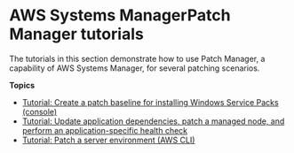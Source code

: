 # AWS Systems ManagerPatch Manager tutorials<a name="patch-manager-tutorials"></a>

The tutorials in this section demonstrate how to use Patch Manager, a capability of AWS Systems Manager, for several patching scenarios\.

**Topics**
+ [Tutorial: Create a patch baseline for installing Windows Service Packs \(console\)](patch-manager-windows-service-pack-patch-baseline-tutorial.md)
+ [Tutorial: Update application dependencies, patch a managed node, and perform an application\-specific health check](aws-runpatchbaselinewithhooks-tutorial.md)
+ [Tutorial: Patch a server environment \(AWS CLI\)](patch-manager-patch-servers-using-the-aws-cli.md)
